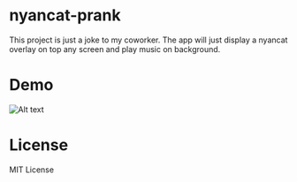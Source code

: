 # nyancat-prank
This project is just a joke to my coworker. The app will just display a nyancat overlay on top any screen and play music on background.

# Demo

![Alt text](https://raw.githubusercontent.com/wiki/roger-tan/nyancat-prank/demo.gif)

# License

MIT License

